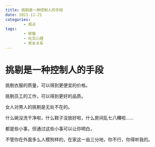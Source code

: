 ```yaml
---
title: 挑剔是一种控制人的手段
date: 2021-11-21
categories:
        - 观点
tags:
        - 转载
        - 社交心理
        - 男女关系
---
```


# 挑剔是一种控制人的手段

挑剔衣服的质量，可以得到更便宜的价格。

挑剔员工的工作，可以得到更好的品质。

女人对男人的挑剔是无处不在的。

什么碗没洗干净啦，什么鞋子没放好啦，什么房间乱七八糟啦……

都是些小事，但通过这些小事可以让你明白，

不管你在外面多么人模狗样的，在家这一亩三分地，你不行，你得听我的。
